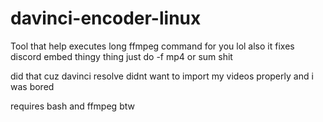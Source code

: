 # davinci-encoder-linux
Tool that help executes long ffmpeg command for you lol also it fixes discord embed thingy thing just do -f mp4 or sum shit

did that cuz davinci resolve didnt want to import my videos properly and i was bored

requires bash and ffmpeg btw
